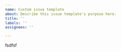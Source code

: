 ```yaml
---
name: Custom issue template
about: Describe this issue template's purpose here.
title: ''
labels: ''
assignees: ''

---
```


fsdfsf
